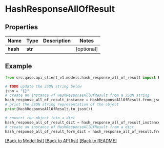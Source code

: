 # HashResponseAllOfResult


## Properties

Name | Type | Description | Notes
------------ | ------------- | ------------- | -------------
**hash** | **str** |  | [optional] 

## Example

```python
from src.qase.api_client_v1.models.hash_response_all_of_result import HashResponseAllOfResult

# TODO update the JSON string below
json = "{}"
# create an instance of HashResponseAllOfResult from a JSON string
hash_response_all_of_result_instance = HashResponseAllOfResult.from_json(json)
# print the JSON string representation of the object
print(HashResponseAllOfResult.to_json())

# convert the object into a dict
hash_response_all_of_result_dict = hash_response_all_of_result_instance.to_dict()
# create an instance of HashResponseAllOfResult from a dict
hash_response_all_of_result_form_dict = hash_response_all_of_result.from_dict(hash_response_all_of_result_dict)
```
[[Back to Model list]](../README.md#documentation-for-models) [[Back to API list]](../README.md#documentation-for-api-endpoints) [[Back to README]](../README.md)


